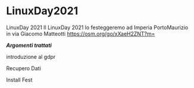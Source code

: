 # LinuxDay2021
LinuxDay 2021
Il LinuxDay 2021 lo festeggeremo ad Imperia PortoMaurizio in via Giacomo Matteotti https://osm.org/go/xXaeH2ZNT?m= 

***Argomenti trattati***

introduzione al gdpr

Recupero Dati 

Install Fest
